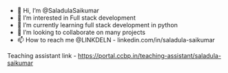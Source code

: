 - 👋 Hi, I’m @SaladulaSaikumar
- 👀 I’m interested in Full stack development
- 🌱 I’m currently learning full stack development in python
- 💞️ I’m looking to collaborate on many projects
- 📫 How to reach me  @LINKDELN  -   linkedin.com/in/saladula-saikumar  

<!---
SaladulaSai/SaladulaSai is a ✨ special ✨ repository because its `README.md` (this file) appears on your GitHub profile.
You can click the Preview link to take a look at your changes.
--->
Teaching assistant link -  https://portal.ccbp.in/teaching-assistant/saladula-saikumar
